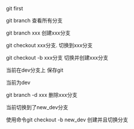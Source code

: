 git first

git branch 查看所有分支

git branch xxx 创建xxx分支

git checkout xxx分支. 切换到xxx分支

git checkout -b xxx分支 切换并创建xxx分支

当前在dev分支上 保存git


当前为dev

git branch -d xxx 删除xxx分支

当前切换到了new_dev分支

使用命令git checkout -b new_dev 创建并且切换分支